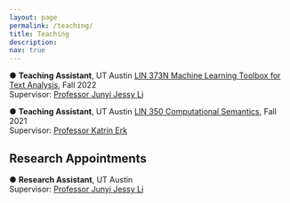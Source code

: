 ```yaml
---
layout: page
permalink: /teaching/
title: Teaching
description: 
nav: true
---
```


&#x25cf; **Teaching Assistant**, UT Austin <a href="https://jessyli.com/courses/lin373n">LIN 373N Machine Learning Toolbox for Text Analysis</a>, Fall 2022<br>
Supervisor: <a href="https://jessyli.com/">Professor Junyi Jessy Li</a>

&#x25cf; **Teaching Assistant**, UT Austin <a href="https://www.katrinerk.com/courses/lin350-computational-semantics">LIN 350 Computational Semantics</a>, Fall 2021<br>
Supervisor: <a href="https://www.katrinerk.com/">Professor Katrin Erk</a>

<h2>Research Appointments</h2>

&#x25cf; **Research Assistant**, UT Austin<br>
Supervisor: <a href="https://jessyli.com/">Professor Junyi Jessy Li</a>